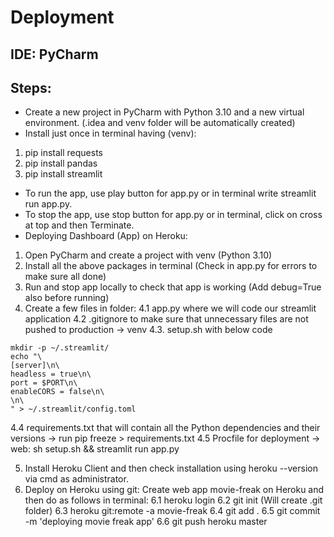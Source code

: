 # Deployment
## IDE: PyCharm
## Steps:
* Create a new project in PyCharm with Python 3.10 and a new virtual environment. (.idea and venv folder will be automatically created)
* Install just once in terminal having (venv):
1. pip install requests
2. pip install pandas
3. pip install streamlit
* To run the app, use play button for app.py or in terminal write streamlit run app.py.
* To stop the app, use stop button for app.py or in terminal, click on cross at top and then Terminate.
* Deploying Dashboard (App) on Heroku:
1. Open PyCharm and create a project with venv (Python 3.10)
2. Install all the above packages in terminal (Check in app.py for errors to make sure all done)
3. Run and stop app locally to check that app is working (Add debug=True also before running)
4. Create a few files in folder:
4.1 app.py where we will code our streamlit application
4.2 .gitignore to make sure that unnecessary files are not pushed to production -> venv
4.3. setup.sh with below code
```
mkdir -p ~/.streamlit/
echo "\
[server]\n\
headless = true\n\
port = $PORT\n\
enableCORS = false\n\
\n\
" > ~/.streamlit/config.toml
```
4.4 requirements.txt that will contain all the Python dependencies and their versions -> run pip freeze > requirements.txt
4.5 Procfile for deployment -> web: sh setup.sh && streamlit run app.py

5. Install Heroku Client and then check installation using heroku --version via cmd as administrator.
6. Deploy on Heroku using git: Create web app movie-freak on Heroku and then do as follows in terminal:
6.1 heroku login
6.2 git init (Will create .git folder)
6.3 heroku git:remote -a movie-freak
6.4 git add .
6.5 git commit -m 'deploying movie freak app'
6.6 git push heroku master
